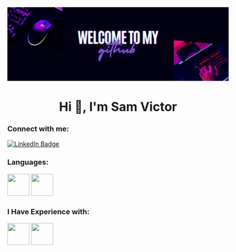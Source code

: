 <link rel="stylesheet" href="https://cdn.jsdelivr.net/gh/devicons/devicon@v2.15.1/devicon.min.css">
<img src="pics/header.jpg" alt="Header Image">
<h1 align="center">Hi 👋, I'm Sam Victor</h1>

<h3 align="left">Connect with me:</h3>
<a href="https://www.linkedin.com/in/sam-victor-a52b36279">
    <img src="https://img.shields.io/badge/LinkedIn-blue?style=for-the-badge&logo=linkedin&logoColor=white" alt="LinkedIn Badge"/>
</a>
<p align="left">
</p>

<h3 align="left">Languages:</h3>
<div>
    <img src="https://cdn.jsdelivr.net/gh/devicons/devicon/icons/python/python-original.svg" height="50" width="50" /> 
    <img src="https://cdn.jsdelivr.net/gh/devicons/devicon/icons/bash/bash-original.svg" height="50" width="50" />
</div>
<h3 align="left">I Have Experience with:</h3>
<div>
    <img src="https://cdn.jsdelivr.net/gh/devicons/devicon/icons/apachekafka/apachekafka-original-wordmark.svg" height="50" width="50"/>
    <img src="https://cdn.jsdelivr.net/gh/devicons/devicon/icons/linux/linux-original.svg" height="50" width="50" />
    
</div>

  

<!---
matchaswirls/matchaswirls is a ✨ special ✨ repository because its `README.md` (this file) appears on your GitHub profile.
You can click the Preview link to take a look at your changes.
--->
